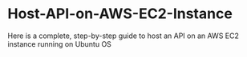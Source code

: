 # Host-API-on-AWS-EC2-Instance
Here is a complete, step-by-step guide to host an API on an AWS EC2 instance running on Ubuntu OS
